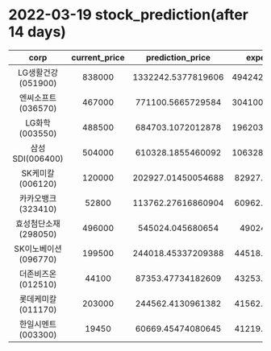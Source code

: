 # 2022-03-19 stock_prediction(after 14 days)

|   corp   |   current_price   |   prediction_price   |   expected_profit   |
|:--------:|:-----------------:|:--------------------:|:-------------------:|
|LG생활건강(051900)|838000|1332242.5377819606|494242.53778196056|
|엔씨소프트(036570)|467000|771100.5665729584|304100.56657295837|
|LG화학(003550)|488500|684703.1072012878|196203.10720128776|
|삼성SDI(006400)|504000|610328.1855460092|106328.18554600922|
|SK케미칼(006120)|120000|202927.01450054688|82927.01450054688|
|카카오뱅크(323410)|52800|113762.27616860904|60962.27616860904|
|효성첨단소재(298050)|496000|545024.045680654|49024.045680654|
|SK이노베이션(096770)|199500|244018.45337209388|44518.45337209388|
|더존비즈온(012510)|44100|87353.47734182609|43253.47734182609|
|롯데케미칼(011170)|203000|244562.4130961382|41562.41309613819|
|한일시멘트(003300)|19450|60669.45474080645|41219.45474080645|
